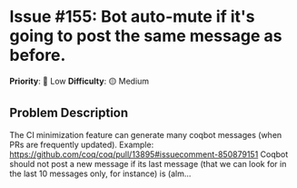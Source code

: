 # Issue #155: Bot auto-mute if it's going to post the same message as before.

**Priority**: 🚀 Low
**Difficulty**: 🟡 Medium

## Problem Description

The CI minimization feature can generate many coqbot messages (when PRs are frequently updated). Example: https://github.com/coq/coq/pull/13895#issuecomment-850879151    Coqbot should not post a new message if its last message (that we can look for in the last 10 messages only, for instance) is (alm...
